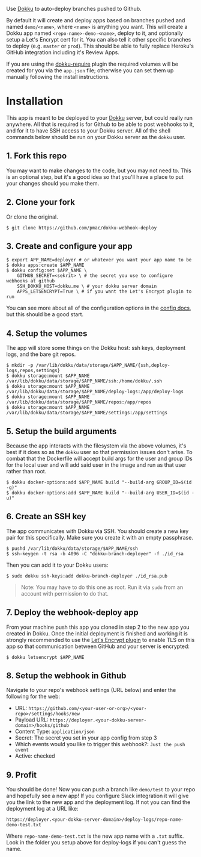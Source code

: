 Use [Dokku][] to auto-deploy branches pushed to Github.

By default it will create and deploy apps based on branches pushed and named `demo/<name>`, where `<name>`
is anything you want. This will create a Dokku app named `<repo-name>-demo-<name>`, deploy to it, and optionally
setup a Let's Encrypt cert for it. You can also tell it other specific branches to deploy (e.g. `master` or `prod`).
This should be able to fully replace Heroku's GitHub integration including it's Review Apps.

If you are using the [dokku-require](https://github.com/crisward/dokku-require) plugin the required volumes
will be created for you via the `app.json` file; otherwise you can set them up manually following the install instructions.

# Installation

This app is meant to be deployed to your [Dokku][] server, but could really run anywhere. All that is required
is for Github to be able to post webhooks to it, and for it to have SSH access to your Dokku server. All of the shell
commands below should be run on your Dokku server as the `dokku` user.

## 1. Fork this repo

You may want to make changes to the code, but you may not need to. This is an optional step, but it's a good idea
so that you'll have a place to put your changes should you make them.

## 2. Clone your fork

Or clone the original.

```shell
$ git clone https://github.com/pmac/dokku-webhook-deploy
```

## 3. Create and configure your app

```shell
$ export APP_NAME=deployer # or whatever you want your app name to be
$ dokku apps:create $APP_NAME
$ dokku config:set $APP_NAME \
    GITHUB_SECRET=<sekrit> \ # the secret you use to configure webhooks at github
    SSH_DOKKU_HOST=dokku.me \ # your dokku server domain
    APPS_LETSENCRYPT=True \ # if you want the Let's Encrypt plugin to run
```

You can see more about all of the configuration options in the [config docs](config.md), but this should
be a good start.

## 4. Setup the volumes

The app will store some things on the Dokku host: ssh keys, deployment logs, and the bare git repos.

```shell
$ mkdir -p /var/lib/dokku/data/storage/$APP_NAME/{ssh,deploy-logs,repos,settings}
$ dokku storage:mount $APP_NAME /var/lib/dokku/data/storage/$APP_NAME/ssh:/home/dokku/.ssh
$ dokku storage:mount $APP_NAME /var/lib/dokku/data/storage/$APP_NAME/deploy-logs:/app/deploy-logs
$ dokku storage:mount $APP_NAME /var/lib/dokku/data/storage/$APP_NAME/repos:/app/repos
$ dokku storage:mount $APP_NAME /var/lib/dokku/data/storage/$APP_NAME/settings:/app/settings
```

## 5. Setup the build arguments

Because the app interacts with the filesystem via the above volumes, it's best if it does so as the `dokku`
user so that permission issues don't arise. To combat that the Dockerfile will accept build args for the user
and group IDs for the local user and will add said user in the image and run as that user rather than root.

```shell
$ dokku docker-options:add $APP_NAME build "--build-arg GROUP_ID=$(id -g)"
$ dokku docker-options:add $APP_NAME build "--build-arg USER_ID=$(id -u)"
```

## 6. Create an SSH key

The app communicates with Dokku via SSH. You should create a new key pair for this specifically.
Make sure you create it with an empty passphrase.

```shell
$ pushd /var/lib/dokku/data/storage/$APP_NAME/ssh
$ ssh-keygen -t rsa -b 4096 -C "dokku-branch-deployer" -f ./id_rsa
```

Then you can add it to your Dokku users:

```shell
$ sudo dokku ssh-keys:add dokku-branch-deployer ./id_rsa.pub
```

> Note: You may have to do this one as root. Run it via `sudo` from an account with permission to do that.

## 7. Deploy the webhook-deploy app

From your machine push this app you cloned in step 2 to the new app you created in Dokku. Once the initial deployment
is finished and working it is strongly recommended to use the [Let's Encrypt plugin][] to enable TLS on this app so that
communication between GitHub and your server is encrypted:

```shell
$ dokku letsencrypt $APP_NAME
```

## 8. Setup the webhook in Github

Navigate to your repo's webhook settings (URL below) and enter the following for the web:

* URL: `https://github.com/<your-user-or-org>/<your-repo>/settings/hooks/new`
* Payload URL: `https://deployer.<your-dokku-server-domain>/hooks/github`
* Content Type: `application/json`
* Secret: The secret you set in your app config from step 3
* Which events would you like to trigger this webhook?: `Just the push event`
* Active: checked

## 9. Profit

You should be done! Now you can push a branch like `demo/test` to your repo and hopefully see a new app! If you configure Slack
integration it will give you the link to the new app and the deployment log. If not you can find the deployment log at a URL like:

`https://deployer.<your-dokku-server-domain>/deploy-logs/repo-name-demo-test.txt`

Where `repo-name-demo-test.txt` is the new app name with a `.txt` suffix. Look in the folder you setup above for deploy-logs
if you can't guess the name.

[Dokku]: http://dokku.viewdocs.io/dokku/
[Let's Encrypt plugin]: https://github.com/dokku/dokku-letsencrypt
